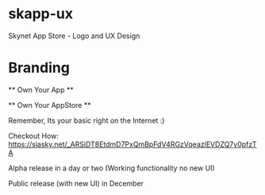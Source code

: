 # skapp-ux
Skynet App Store - Logo and UX Design

# Branding

  ** Own Your App **
  
** Own Your AppStore ** 

Remember, Its your basic right on the Internet :)

Checkout How: https://siasky.net/_ARSiDT8EtdmD7PxQmBpFdV4RGzVqeazlEVDZQ7y0pfzTA

Alpha release in a day or two (Working functionality no new UI)

Public release (with new UI) in December


